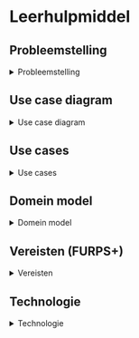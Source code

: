# Leerhulpmiddel 
## Probleemstelling
<details>

<summary>Probleemstelling</summary>

### Probleemstelling

[Link](docs/Probleemstelling.md) naar de pagina van de probleemstelling

</details>

## Use case diagram
<details>

<summary>Use case diagram</summary>

### Use case diagram

[Link](docs/Use_case_diagram.md) naar de pagina van de use case diagram

</details>

## Use cases
<details>

<summary>Use cases</summary>

### Use cases

[Link](docs/UC_maak_vragen.md) naar de fully dressed use case "Maak vragen"

[Link](docs/UC_doorloop_vragen.md) naar de fully dressed use case "doorloop vragen"

[Link](docs/UC_genereer_proefexamen.md) naar de fully dressed use case "Genereer proefexamen"

[Link](docs/UC_maak_vragenset.md) naar de fully dressed use case "Maak vragenset"

[Link](docs/UC_login.md) naar de fully dressed use case "Login"

[Link](docs/Casual_use_cases.md) naar de pagina van alle casual use cases

</details>

## Domein model
<details>

<summary>Domein model</summary>

### Domein model

[Link](docs/Domein_model.md) naar de pagina van het domein model

</details>

## Vereisten (FURPS+)
<details>

<summary>Vereisten</summary>

### Vereisten

[Link](docs/FURPS+.md) naar de pagina van de vereisten/FURPS+

</details>

## Technologie
<details>

<summary>Technologie</summary>

### Technologie

[Link](docs/Technologie.md) naar de pagina van de gebruikte technologie

</details>




